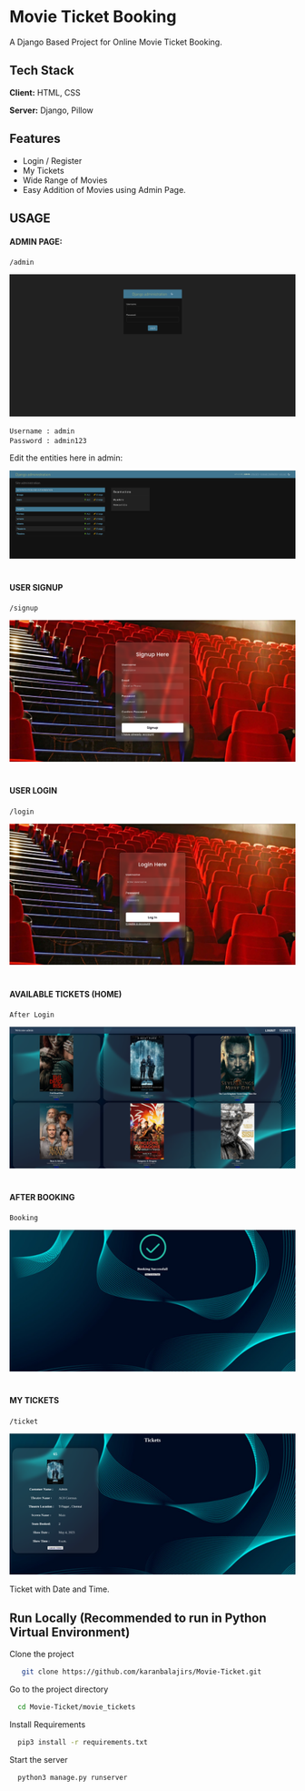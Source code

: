 
# Movie Ticket Booking

A Django Based Project for Online Movie Ticket Booking.


## Tech Stack

**Client:** HTML, CSS

**Server:** Django, Pillow


## Features

- Login / Register
- My Tickets
- Wide Range of Movies 
- Easy Addition of Movies using Admin Page.


## USAGE

#### ADMIN PAGE:

``/admin``

![Admin Screenshot](https://raw.githubusercontent.com/karanbalajirs/Movie-Ticket/master/movie_tickets/Assets/Screenshot%20from%202024-04-28%2009-01-29.png)

```bash
Username : admin
Password : admin123
```
Edit the entities here in admin:

![Admin Screenshot](https://raw.githubusercontent.com/karanbalajirs/Movie-Ticket/master/movie_tickets/Assets/Screenshot%20from%202024-04-28%2009-02-17.png)

#
#### USER SIGNUP

``/signup``

![Signup](https://raw.githubusercontent.com/karanbalajirs/Movie-Ticket/master/movie_tickets/Assets/Screenshot%20from%202024-04-28%2009-05-59.png)

#
#### USER LOGIN

``/login``

![Login](https://raw.githubusercontent.com/karanbalajirs/Movie-Ticket/master/movie_tickets/Assets/Screenshot%20from%202024-04-28%2009-05-53.png)


#
#### AVAILABLE TICKETS (HOME)

``After Login``

![Home](https://github.com/karanbalajirs/Movie-Ticket/blob/master/movie_tickets/Assets/Screenshot%20from%202024-04-28%2009-04-37.png?raw=true)

#
#### AFTER BOOKING

``Booking``

![Booking](https://github.com/karanbalajirs/Movie-Ticket/blob/master/movie_tickets/Assets/Screenshot%20from%202024-04-28%2009-05-10.png?raw=true)

#
#### MY TICKETS

``/ticket``

![Tickets](https://github.com/karanbalajirs/Movie-Ticket/blob/master/movie_tickets/Assets/Screenshot%20from%202024-04-28%2009-05-45.png?raw=true)


Ticket with Date and Time.
## Run Locally (Recommended to run in Python Virtual Environment)

Clone the project

```bash
   git clone https://github.com/karanbalajirs/Movie-Ticket.git
```

Go to the project directory

```bash
  cd Movie-Ticket/movie_tickets
```

Install Requirements

```bash
  pip3 install -r requirements.txt
```

Start the server

```bash
  python3 manage.py runserver
```
